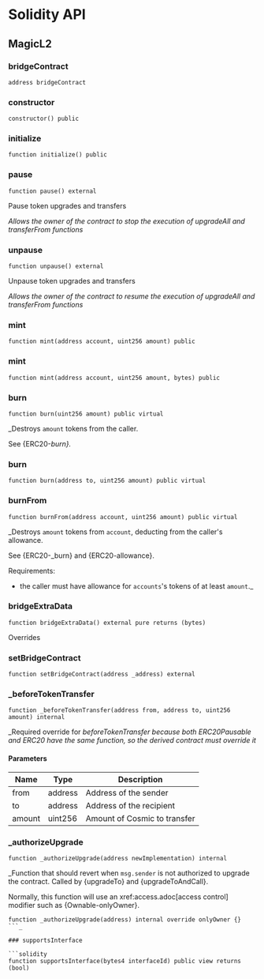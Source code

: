 # Solidity API

## MagicL2

### bridgeContract

```solidity
address bridgeContract
```

### constructor

```solidity
constructor() public
```

### initialize

```solidity
function initialize() public
```

### pause

```solidity
function pause() external
```

Pause token upgrades and transfers

_Allows the owner of the contract to stop the execution of
     upgradeAll and transferFrom functions_

### unpause

```solidity
function unpause() external
```

Unpause token upgrades and transfers

_Allows the owner of the contract to resume the execution of
     upgradeAll and transferFrom functions_

### mint

```solidity
function mint(address account, uint256 amount) public
```

### mint

```solidity
function mint(address account, uint256 amount, bytes) public
```

### burn

```solidity
function burn(uint256 amount) public virtual
```

_Destroys `amount` tokens from the caller.

See {ERC20-_burn}._

### burn

```solidity
function burn(address to, uint256 amount) public virtual
```

### burnFrom

```solidity
function burnFrom(address account, uint256 amount) public virtual
```

_Destroys `amount` tokens from `account`, deducting from the caller's
allowance.

See {ERC20-_burn} and {ERC20-allowance}.

Requirements:

- the caller must have allowance for ``accounts``'s tokens of at least
`amount`._

### bridgeExtraData

```solidity
function bridgeExtraData() external pure returns (bytes)
```

Overrides

### setBridgeContract

```solidity
function setBridgeContract(address _address) external
```

### _beforeTokenTransfer

```solidity
function _beforeTokenTransfer(address from, address to, uint256 amount) internal
```

_Required override for _beforeTokenTransfer because both
ERC20Pausable and ERC20 have the same function, so the derived
contract must override it_

#### Parameters

| Name | Type | Description |
| ---- | ---- | ----------- |
| from | address | Address of the sender |
| to | address | Address of the recipient |
| amount | uint256 | Amount of Cosmic to transfer |

### _authorizeUpgrade

```solidity
function _authorizeUpgrade(address newImplementation) internal
```

_Function that should revert when `msg.sender` is not authorized to upgrade the contract. Called by
{upgradeTo} and {upgradeToAndCall}.

Normally, this function will use an xref:access.adoc[access control] modifier such as {Ownable-onlyOwner}.

```solidity
function _authorizeUpgrade(address) internal override onlyOwner {}
```_

### supportsInterface

```solidity
function supportsInterface(bytes4 interfaceId) public view returns (bool)
```

